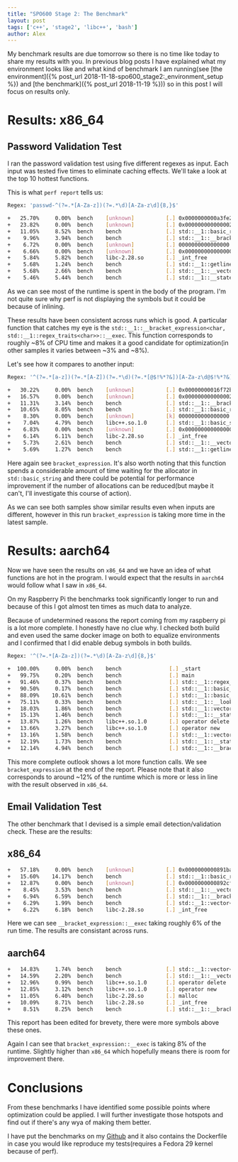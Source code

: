 ```yaml
---
title: "SPO600 Stage 2: The Benchmark"
layout: post
tags: ['c++', 'stage2', 'libc++', 'bash']
author: Alex
---
```


My benchmark results are due tomorrow so there is no time like
today to share my results with you. In previous blog posts I have
explained what my environment looks like and what kind of benchmark
I am running(see [the environment]({% post_url 2018-11-18-spo600_stage2:_environment_setup %})
and [the benchmark]({% post_url 2018-11-19 %})) so in this post
I will focus on results only.

# Results: x86\_64

## Password Validation Test

I ran the password validation test using five different regexes as input.
Each input was tested five times to eliminate caching effects. We'll take 
a look at the top 10 hottest functions.

This is what `perf report` tells us:

```bash
Regex: 'passwd-^(?=.*[A-Za-z])(?=.*\d)[A-Za-z\d]{8,}$'

+   25.70%     0.00%  bench    [unknown]          [.] 0x0000000000a3fe20
+   23.82%     0.00%  bench    [unknown]          [.] 0x0000000000000021
+   11.05%     8.52%  bench    bench              [.] std::__1::basic_regex<char, std::__1::regex_traits<char> >::__match_at_start_ecma<std::__1::allocator<std::__1
+    9.96%     3.94%  bench    bench              [.] std::__1::__bracket_expression<char, std::__1::regex_traits<char> >::__exec
+    6.72%     0.00%  bench    [unknown]          [.] 0000000000000000
+    6.66%     0.00%  bench    [unknown]          [.] 0x0000000000000001
+    5.84%     5.82%  bench    libc-2.28.so       [.] _int_free
+    5.68%     1.24%  bench    bench              [.] std::__1::getline<char, std::__1::char_traits<char>, std::__1::allocator<char> >
+    5.68%     2.66%  bench    bench              [.] std::__1::__vector_base<std::__1::pair<unsigned long, char const*>, std::__1::allocator<std::__1::pair<unsigne
+    5.46%     5.44%  bench    bench              [.] std::__1::__state<char>::__state
```

As we can see most of the runtime is spent in the body of the program.
I'm not quite sure why perf is not displaying the symbols but it could
be because of inlining.

These results have been consistent across runs which is good.
A particular function that catches my eye is the `std::__1::__bracket_expression<char, std::__1::regex_traits<char>>::__exec`.
This function corresponds to roughly ~8% of CPU time and makes it a good candidate
for optimization(in other samples it varies between ~3% and ~8%).

Let's see how it compares to another input:

```bash
Regex: '^(?=.*[a-z])(?=.*[A-Z])(?=.*\d)(?=.*[@$!%*?&])[A-Za-z\d@$!%*?&]{8,}$'

+   30.22%     0.00%  bench    [unknown]          [.] 0x00000000016f72b0                                                                                           ◆
+   16.57%     0.00%  bench    [unknown]          [.] 0x0000000000000021                                                                                           ▒
+   11.31%     3.14%  bench    bench              [.] std::__1::__bracket_expression<char, std::__1::regex_traits<char> >::__exec                                  ▒
+   10.65%     8.05%  bench    bench              [.] std::__1::basic_regex<char, std::__1::regex_traits<char> >::__match_at_start_ecma<std::__1::allocator<std::__▒
+    8.30%     0.00%  bench    [unknown]          [k] 0000000000000000                                                                                             ▒
+    7.04%     4.79%  bench    libc++.so.1.0      [.] std::__1::basic_string<char, std::__1::char_traits<char>, std::__1::allocator<char> >::__init                ▒
+    6.83%     0.00%  bench    [unknown]          [.] 0x0000000000000001                                                                                           ▒
+    6.14%     6.11%  bench    libc-2.28.so       [.] _int_free                                                                                                    ▒
+    5.73%     2.61%  bench    bench              [.] std::__1::__vector_base<std::__1::pair<unsigned long, char const*>, std::__1::allocator<std::__1::pair<unsign▒
+    5.69%     1.27%  bench    bench              [.] std::__1::getline<char, std::__1::char_traits<char>, std::__1::allocator<char> >
```

Here again see `bracket_expression`. It's also worth noting that this function spends a considerable
amount of time waiting for the allocator in `std::basic_string` and there could be potential for performance
improvement if the number of allocations can be reduced(but maybe it can't, I'll investigate this course of action).

As we can see both samples show similar results even when inputs are different, however in this run `bracket_expression`
is taking more time in the latest sample.

# Results: aarch64

Now we have seen the results on `x86_64` and we have an idea of what functions are hot
in the program. I would expect that the results in `aarch64` would follow what I saw in
`x86_64`.

On my Raspberry Pi the benchmarks took significantly longer to run and because of this
I got almost ten times as much data to analyze.

Because of undetermined reasons the report coming from my raspberry pi is a lot more complete.
I honestly have no clue why. I checked both build and even used the same docker image on both
to equalize environments and I confirmed that I did enable debug symbols in both builds.

```bash
Regex: '^(?=.*[A-Za-z])(?=.*\d)[A-Za-z\d]{8,}$'

+  100.00%     0.00%  bench    bench               [.] _start                                                                                                               ◆+  100.00%     0.00%  bench    libc-2.28.so        [.] __libc_start_main                                                                                                    ▒
+   99.75%     0.20%  bench    bench               [.] main                                                                                                                 ▒
+   91.46%     0.37%  bench    bench               [.] std::__1::regex_match<std::__1::__wrap_iter<char const*>, std::__1::allocator<std::__1::sub_match<std::__1::__wrap_it▒
+   90.50%     0.17%  bench    bench               [.] std::__1::basic_regex<char, std::__1::regex_traits<char> >::__search<std::__1::allocator<std::__1::sub_match<char con▒
+   88.09%    10.61%  bench    bench               [.] std::__1::basic_regex<char, std::__1::regex_traits<char> >::__match_at_start_ecma<std::__1::allocator<std::__1::sub_m▒
+   75.11%     0.33%  bench    bench               [.] std::__1::__lookahead<char, std::__1::regex_traits<char> >::__exec                                                   ▒
+   18.03%     1.86%  bench    bench               [.] std::__1::vector<std::__1::__state<char>, std::__1::allocator<std::__1::__state<char> > >::__push_back_slow_path<std:▒
+   15.13%     1.46%  bench    bench               [.] std::__1::__state<char>::__state                                                                                     ▒
+   13.87%     1.26%  bench    libc++.so.1.0       [.] operator delete                                                                                                      ▒
+   13.66%     3.27%  bench    libc++.so.1.0       [.] operator new                                                                                                         ▒
+   13.16%     1.58%  bench    bench               [.] std::__1::vector<std::__1::pair<unsigned long, char const*>, std::__1::allocator<std::__1::pair<unsigned long, char c▒
+   12.19%     1.73%  bench    bench               [.] std::__1::__state<char>::~__state                                                                                    ▒
+   12.14%     4.94%  bench    bench               [.] std::__1::__bracket_expression<char, std::__1::regex_traits<char> >::__exec                                          ▒
```

This more complete outlook shows a lot more function calls. We see `bracket_expression` at the end of the report.
Please note that it also corresponds to around ~12% of the runtime which is more or less in line with the result
observed in `x86_64`.

## Email Validation Test

The other benchmark that I devised is a simple email detection/validation check.
These are the results:

## x86\_64


```bash
+   57.18%     0.00%  bench    [unknown]          [.] 0x0000000000891ba0                                                                                                    
+   15.60%    14.17%  bench    bench              [.] std::__1::basic_regex<char, std::__1::regex_traits<char> >::__match_at_start_ecma<std::__1::allocator<std::__1::sub_ma
+   12.87%     0.00%  bench    [unknown]          [.] 0x0000000000892cf0                                                                                                    
+    8.45%     3.53%  bench    bench              [.] std::__1::__vector_base<std::__1::pair<unsigned long, char const*>, std::__1::allocator<std::__1::pair<unsigned long,
+    6.94%     6.59%  bench    bench              [.] std::__1::__bracket_expression<char, std::__1::regex_traits<char> >::__exec                                         
+    6.29%     1.99%  bench    bench              [.] std::__1::vector<std::__1::pair<unsigned long, char const*>, std::__1::allocator<std::__1::pair<unsigned long, char co
+    6.22%     6.18%  bench    libc-2.28.so       [.] _int_free
```
Here we can see `__bracket_expression::__exec` taking roughly 6% of the run time. The results are consistant across runs.

## aarch64

```bash
+   14.83%     1.74%  bench    bench              [.] std::__1::vector<std::__1::pair<unsigned long, char const*>, std::__1::allocator<std::__1::pair<unsigned long, char co▒
+   14.59%     2.20%  bench    bench              [.] std::__1::__vector_base<std::__1::pair<unsigned long, char const*>, std::__1::allocator<std::__1::pair<unsigned long, ▒
+   12.96%     0.99%  bench    libc++.so.1.0      [.] operator delete                                                                                                       ▒
+   12.85%     3.12%  bench    libc++.so.1.0      [.] operator new                                                                                                          ▒
+   11.05%     6.40%  bench    libc-2.28.so       [.] malloc                                                                                                                ▒
+   10.09%     8.71%  bench    libc-2.28.so       [.] _int_free                                                                                                             ▒
+    8.51%     8.25%  bench    bench              [.] std::__1::__bracket_expression<char, std::__1::regex_traits<char> >::__exec
```
This report has been edited for brevety, there were more symbols above these ones.

Again I can see that `bracket_expression::__exec` is taking 8% of the runtime. Slightly higher than `x86_64` which hopefully means there is room for improvement there.


# Conclusions

From these benchmarks I have identified some possible points where optimization could be applied.
I will further investigate those hotspots and find out if there's any wya of making them better.

I have put the benchmarks on my [Github](https://github.com/e4lejandr0/libcxx-benchmarks) and it also contains the Dockerfile in case you would like
reproduce my tests(requires a Fedora 29 kernel because of perf).


